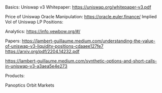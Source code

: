Basics: Uniswap v3 Whitepaper: https://uniswap.org/whitepaper-v3.pdf


Price of Uniswap Oracle Manipulation: https://oracle.euler.finance/
Implied Vol of Uniswap LP Positions:

Analytics:
https://info.yewbow.org/#/

Papers:
https://lambert-guillaume.medium.com/understanding-the-value-of-uniswap-v3-liquidity-positions-cdaaee127fe7
https://arxiv.org/pdf/2204.14232.pdf

https://lambert-guillaume.medium.com/synthetic-options-and-short-calls-in-uniswap-v3-a3aea5e4e273

Products:

Panoptics
Orbit Markets
